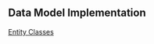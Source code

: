 ## Data Model Implementation

[Entity Classes](https://github.com/tunefull/tunefull-service/tree/master/src/main/java/edu/cnm/deepdive/tunefull/model/entity)